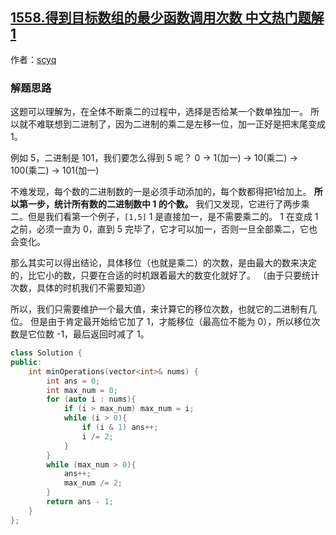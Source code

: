 ## [1558.得到目标数组的最少函数调用次数 中文热门题解1](https://leetcode.cn/problems/minimum-numbers-of-function-calls-to-make-target-array/solutions/100000/c-shuang-bai-er-jin-zhi-chao-jian-dan-chao-hao-li-)

作者：[scyq](https://leetcode.cn/u/scyq)

### 解题思路
这题可以理解为，在全体不断乘二的过程中，选择是否给某一个数单独加一。
所以就不难联想到二进制了，因为二进制的乘二是左移一位，加一正好是把末尾变成 1。

例如 5，二进制是 101，我们要怎么得到 5 呢？
0 -> 1(加一) -> 10(乘二) -> 100(乘二) -> 101(加一)

不难发现，每个数的二进制数的一是必须手动添加的，每个数都得把1给加上。
**所以第一步，统计所有数的二进制数中 1 的个数。**
我们又发现，它进行了两步乘二。但是我们看第一个例子，`[1,5]`
1 是直接加一，是不需要乘二的。
1 在变成 1 之前，必须一直为 0，直到 5 完毕了，它才可以加一，否则一旦全部乘二，它也会变化。
 
那么其实可以得出结论，具体移位（也就是乘二）的次数，是由最大的数来决定的，比它小的数，只要在合适的时机跟着最大的数变化就好了。
（由于只要统计次数，具体的时机我们不需要知道）

所以，我们只需要维护一个最大值，来计算它的移位次数，也就它的二进制有几位。
但是由于肯定最开始给它加了 1，才能移位（最高位不能为 0），所以移位次数是它位数 -1，最后返回时减了 1。
<br>

```C++ []
class Solution {
public:
    int minOperations(vector<int>& nums) {
        int ans = 0;
        int max_num = 0;
        for (auto i : nums){
            if (i > max_num) max_num = i;
            while (i > 0){
                if (i & 1) ans++;
                i /= 2;
            }
        }
        while (max_num > 0){
            ans++;
            max_num /= 2;
        }
        return ans - 1;
    }
};
```